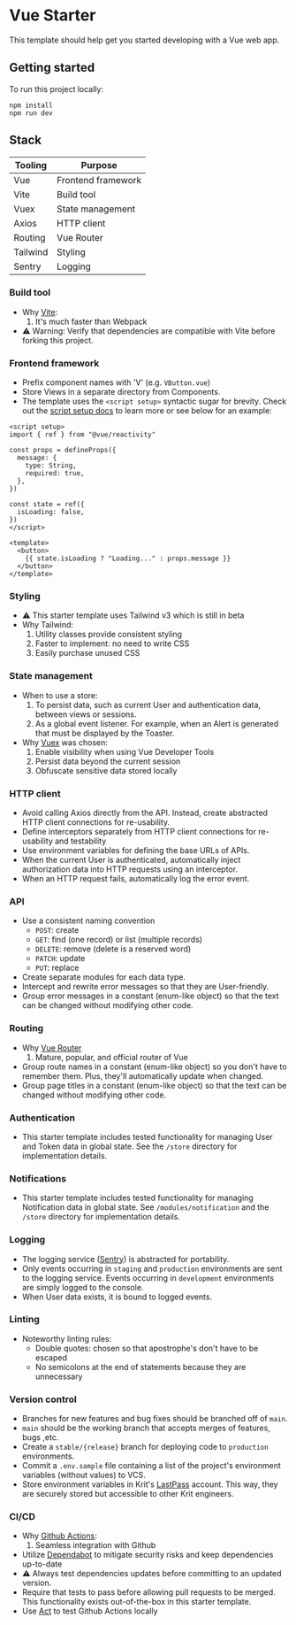 # Vue Starter

This template should help get you started developing with a Vue web app.

## Getting started

To run this project locally:
```shell
npm install
npm run dev
```

## Stack

| Tooling  | Purpose
| -------- | -------
| Vue      | Frontend framework
| Vite     | Build tool
| Vuex     | State management
| Axios    | HTTP client
| Routing  | Vue Router
| Tailwind | Styling
| Sentry   | Logging

### Build tool

- Why [Vite](https://vitejs.dev/):
  1. It's much faster than Webpack
- ⚠️ Warning: Verify that dependencies are compatible with Vite before forking this project.


### Frontend framework

- Prefix component names with 'V' (e.g. `VButton.vue`)
- Store Views in a separate directory from Components.
- The template uses the `<script setup>` syntactic sugar for brevity. Check out the [script setup docs](https://v3.vuejs.org/api/sfc-script-setup.html#sfc-script-setup) to learn more or see below for an example:

```vue
<script setup>
import { ref } from "@vue/reactivity"

const props = defineProps({
  message: {
    type: String,
    required: true,
  },
})

const state = ref({
  isLoading: false,
})
</script>

<template>
  <button>
    {{ state.isLoading ? "Loading..." : props.message }}
  </button>
</template>
```

### Styling
- ⚠️ This starter template uses Tailwind v3 which is still in beta
- Why Tailwind:
  1. Utility classes provide consistent styling
  2. Faster to implement: no need to write CSS
  3. Easily purchase unused CSS

### State management

- When to use a store:
  1. To persist data, such as current User and authentication data, between views or sessions.
  2. As a global event listener. For example, when an Alert is generated that must be displayed by the Toaster.
- Why [Vuex](https://vuex.vuejs.org/) was chosen:
  1. Enable visibility when using Vue Developer Tools
  2. Persist data beyond the current session
  3. Obfuscate sensitive data stored locally

### HTTP client

- Avoid calling Axios directly from the API. Instead, create abstracted HTTP client connections for re-usability.
- Define interceptors separately from HTTP client connections for re-usability and testability
- Use environment variables for defining the base URLs of APIs.
- When the current User is authenticated, automatically inject authorization data into HTTP requests using an interceptor.
- When an HTTP request fails, automatically log the error event.

### API

- Use a consistent naming convention
  - `POST`: create
  - `GET`: find (one record) or list (multiple records)
  - `DELETE`: remove (delete is a reserved word)
  - `PATCH`: update
  - `PUT`: replace
- Create separate modules for each data type.
- Intercept and rewrite error messages so that they are User-friendly.
- Group error messages in a constant (enum-like object) so that the text can be changed without modifying other code.

### Routing

- Why [Vue Router](https://router.vuejs.org/)
  1. Mature, popular, and official router of Vue
- Group route names in a constant (enum-like object) so you don't have to remember them. Plus, they'll automatically update when changed.
- Group page titles in a constant (enum-like object) so that the text can be changed without modifying other code.

### Authentication

- This starter template includes tested functionality for managing User and Token data in global state. See the `/store` directory for implementation details.

### Notifications

- This starter template includes tested functionality for managing Notification data in global state. See `/modules/notification` and the `/store` directory for implementation details.

### Logging

- The logging service ([Sentry](https://sentry.io)) is abstracted for portability.
- Only events occurring in `staging` and `production` environments are sent to the logging service. Events occurring in `development` environments are simply logged to the console.
- When User data exists, it is bound to logged events.

### Linting

- Noteworthy linting rules:
  - Double quotes: chosen so that apostrophe's don't have to be escaped
  - No semicolons at the end of statements because they are unnecessary

### Version control

- Branches for new features and bug fixes should be branched off of `main`.
- `main` should be the working branch that accepts merges of features, bugs ,etc.
- Create a `stable/{release}` branch for deploying code to `production` environments.
- Commit a `.env.sample` file containing a list of the project's environment variables (without values) to VCS.
- Store environment variables in Krit's [LastPass](https://www.lastpass.com/) account. This way, they are securely stored but accessible to other Krit engineers.

### CI/CD

- Why [Github Actions](https://github.com/features/actions):
  1. Seamless integration with Github
- Utilize [Dependabot](https://github.com/dependabot) to mitigate security risks and keep dependencies up-to-date
- ⚠️ Always test dependencies updates before committing to an updated version.
- Require that tests to pass before allowing pull requests to be merged. This functionality exists out-of-the-box in this starter template.
- Use [Act](https://github.com/nektos/act) to test Github Actions locally 








